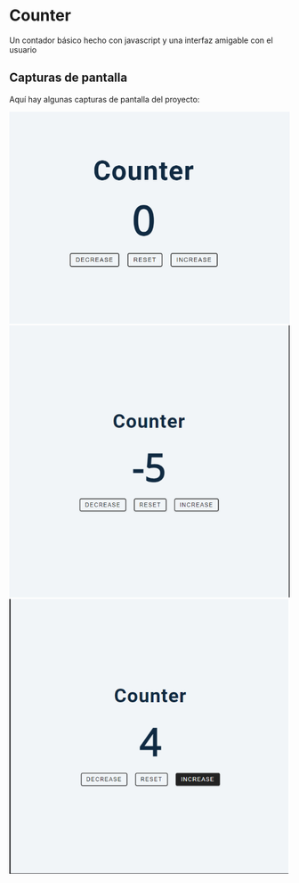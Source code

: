 # Counter

Un contador básico hecho con javascript y una interfaz amigable con el usuario

## Capturas de pantalla

Aquí hay algunas capturas de pantalla del proyecto:

![Captura de pantalla 1](./resources/counter.png)
![Captura de pantalla 2](./resources/decrease.png)
![Captura de pantalla 3](./resources/increase.png)
